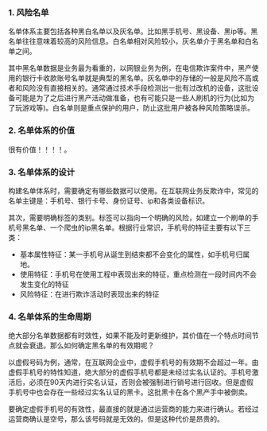 ### 1. 风险名单

名单体系主要包括各种黑白名单以及灰名单。比如黑手机号、黑设备、黑ip等。黑名单往往意味着较高的风险信息。白名单相对风险较小，灰名单介于黑名单和白名单之间。

其中黑名单数据是业务最为看重的，以网银业务为例，在电信欺诈案件中，黑产使用的银行卡收款账号名单就是典型的黑名单。灰名单中的存储的一般是风险不高或者和风险没有直接相关的。通常通过技术手段检测出一批有过改机的设备，这批设备可能是为了之后进行黑产活动做准备，也有可能只是一些人刷机的行为(比如为了玩游戏等)。白名单则是重点保护的用户，防止这批用户被各种风险策略误杀。



### 2. 名单体系的价值

很有价值！！！！。

### 3. 名单体系的设计

构建名单体系时，需要确定有哪些数据可以使用。在互联网业务反欺诈中，常见的名单主键是：手机号、银行卡号、身份证号、ip和各类设备标识。

其次，需要明确标签的类别。标签可以指向一个明确的风险，如建立一个刷单的手机号黑名单、一个爬虫的ip黑名单。根据行业常识，手机号的特征主要有以下三类：

- 基本属性特征：某一手机号从诞生到结束都不会变化的属性，如手机号归属地。
- 使用特征：手机号在使用工程中表现出来的特征，重点检测在一段时间内不会发生变化的特征
- 风险特征：在进行欺诈活动时表现出来的特征

### 4. 名单体系的生命周期

绝大部分名单数据都有时效性，如果不能及时更新维护，其价值在一个特点时间节点就会衰退。那么如何确定黑名单的有效期呢？

以虚假号码为例，通常，在互联网企业中，虚假手机号的有效期不会超过一年。由虚假手机号的特性知道，绝大部分的虚假手机号都是未经过实名认证的。手机号激活后，必须在90天内进行实名认证，否则会被强制进行销号进行回收。但是虚假手机号中也会存在一些经过实名认证的黑卡。这批黑卡在各个黑产手中被倒卖。

要确定虚假手机号的有效性，最直接的就是通过运营商的能力来进行确认。若经过运营商确认是空号，那么该号码就是无效的。但是这种代价是昂贵的。










